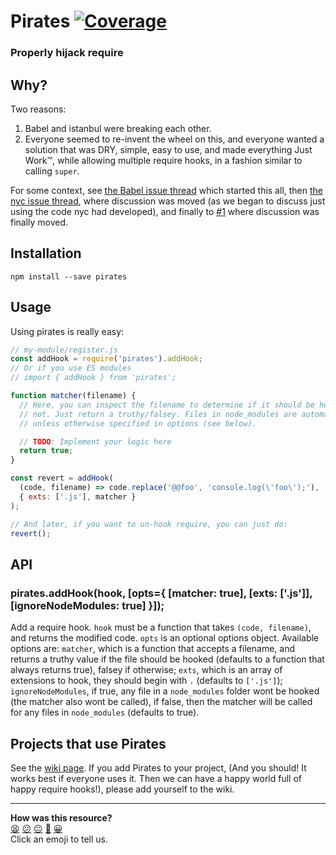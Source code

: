 # Pirates [![Coverage][codecov-badge]][codecov-link]

### Properly hijack require

[codecov-badge]: https://img.shields.io/codecov/c/github/danez/pirates/master.svg?style=flat "codecov"
[codecov-link]: https://codecov.io/gh/danez/pirates "codecov"

## Why?

Two reasons:
1. Babel and istanbul were breaking each other.
2. Everyone seemed to re-invent the wheel on this, and everyone wanted a solution that was DRY, simple, easy to use,
and made everything Just Work™, while allowing multiple require hooks, in a fashion similar to calling `super`.

For some context, see [the Babel issue thread][] which started this all, then [the nyc issue thread][], where
discussion was moved (as we began to discuss just using the code nyc had developed), and finally to [#1][issue-1]
where discussion was finally moved.

[the Babel issue thread]: https://github.com/babel/babel/pull/3062 "Babel Issue Thread"
[the nyc issue thread]: https://github.com/bcoe/nyc/issues/70 "NYC Issue Thread"
[issue-1]: https://github.com/danez/pirates/issues/1 "Issue #1"

## Installation

    npm install --save pirates

## Usage

Using pirates is really easy:
```javascript
// my-module/register.js
const addHook = require('pirates').addHook;
// Or if you use ES modules
// import { addHook } from 'pirates';

function matcher(filename) {
  // Here, you can inspect the filename to determine if it should be hooked or
  // not. Just return a truthy/falsey. Files in node_modules are automatically ignored,
  // unless otherwise specified in options (see below).

  // TODO: Implement your logic here
  return true;
}

const revert = addHook(
  (code, filename) => code.replace('@@foo', 'console.log(\'foo\');'),
  { exts: ['.js'], matcher }
);

// And later, if you want to un-hook require, you can just do:
revert();
```

## API

### pirates.addHook(hook, [opts={ [matcher: true], [exts: ['.js']], [ignoreNodeModules: true] }]);
Add a require hook. `hook` must be a function that takes `(code, filename)`, and returns the modified code. `opts` is
an optional options object. Available options are: `matcher`, which is a function that accepts a filename, and
returns a truthy value if the file should be hooked (defaults to a function that always returns true), falsey if
otherwise; `exts`, which is an array of extensions to hook, they should begin with `.` (defaults to `['.js']`);
`ignoreNodeModules`, if true, any file in a `node_modules` folder wont be hooked (the matcher also wont be called),
if false, then the matcher will be called for any files in `node_modules` (defaults to true).


## Projects that use Pirates

See the [wiki page](https://github.com/danez/pirates/wiki/Projects-using-Pirates). If you add Pirates to your project,
(And you should! It works best if everyone uses it. Then we can have a happy world full of happy require hooks!), please
add yourself to the wiki.


<!-- BEGIN GENERATED SECTION DO NOT EDIT -->

---

**How was this resource?**  
[😫](https://airtable.com/shrUJ3t7KLMqVRFKR?prefill_Repository=makersacademy/javascript-web-applications&prefill_File=resources/example-4/node_modules/pirates/README.md&prefill_Sentiment=😫) [😕](https://airtable.com/shrUJ3t7KLMqVRFKR?prefill_Repository=makersacademy/javascript-web-applications&prefill_File=resources/example-4/node_modules/pirates/README.md&prefill_Sentiment=😕) [😐](https://airtable.com/shrUJ3t7KLMqVRFKR?prefill_Repository=makersacademy/javascript-web-applications&prefill_File=resources/example-4/node_modules/pirates/README.md&prefill_Sentiment=😐) [🙂](https://airtable.com/shrUJ3t7KLMqVRFKR?prefill_Repository=makersacademy/javascript-web-applications&prefill_File=resources/example-4/node_modules/pirates/README.md&prefill_Sentiment=🙂) [😀](https://airtable.com/shrUJ3t7KLMqVRFKR?prefill_Repository=makersacademy/javascript-web-applications&prefill_File=resources/example-4/node_modules/pirates/README.md&prefill_Sentiment=😀)  
Click an emoji to tell us.

<!-- END GENERATED SECTION DO NOT EDIT -->
